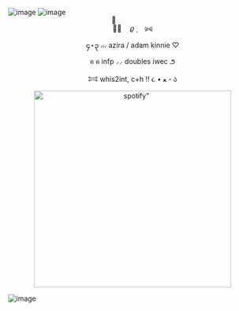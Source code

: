 ![image](https://s7.ezgif.com/tmp/ezgif-752cd4df50e5e.png)
![image](https://s7.ezgif.com/tmp/ezgif-7410f7c84c407.png)

<p align="center">
︵ֺ︵     ㅤ𝜚        ۪    ⠀ ⪩⪨
<p align="center">
၄⋆၃  ៸៸៸ azira / adam kinnie ♡
<p align="center">
  ฅ ฅ    infp ⸝⸝ doubles iwec  ౨ 
<p align="center">
    𐂯  whis2int, c+h !! ૮ • ﻌ - ა
 <p align="center">
    <img width="400" src="https://spotify-github-profile.kittinanx.com/api/view?uid=31neovqlgcu5nmy5j4vqisn7iike&cover_image=true&theme=novatorem&show_offline=false&background_color=92b5c6&interchange=true&bar_color=92b5c6&bar_color_cover=false)]"alt=spotify" >
</p>
 
![image](https://s7.ezgif.com/tmp/ezgif-7bd6926252b11.png)
